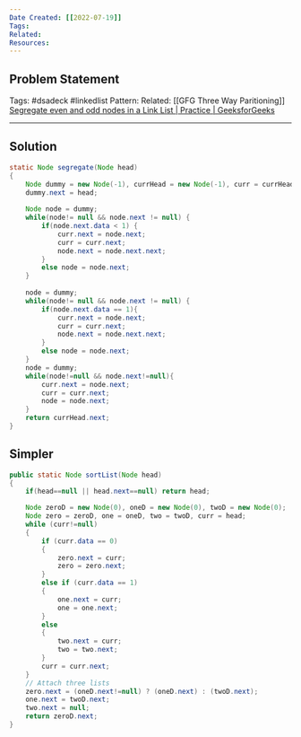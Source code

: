```yaml
---
Date Created: [[2022-07-19]]
Tags: 
Related: 
Resources: 
---
```


## Problem Statement


Tags:  #dsadeck  #linkedlist 
Pattern: 
Related: [[GFG Three Way Paritioning]]
[Segregate even and odd nodes in a Link List | Practice | GeeksforGeeks](https://practice.geeksforgeeks.org/problems/segregate-even-and-odd-nodes-in-a-linked-list5035/1)

---

## Solution
``` java
static Node segregate(Node head)
{
	Node dummy = new Node(-1), currHead = new Node(-1), curr = currHead;
	dummy.next = head;
	
	Node node = dummy;
	while(node!= null && node.next != null) {
		if(node.next.data < 1) {
			curr.next = node.next;
			curr = curr.next;
			node.next = node.next.next;
		}
		else node = node.next;
	}
	
	node = dummy;
	while(node!= null && node.next != null) {
		if(node.next.data == 1){
			curr.next = node.next;
			curr = curr.next;
			node.next = node.next.next;
		}
		else node = node.next;
	}
	node = dummy;
	while(node!=null && node.next!=null){
		curr.next = node.next;
		curr = curr.next;
		node = node.next;
	}
	return currHead.next;
}
```


## Simpler 
``` java
public static Node sortList(Node head)
{
	if(head==null || head.next==null) return head;

	Node zeroD = new Node(0), oneD = new Node(0), twoD = new Node(0);
	Node zero = zeroD, one = oneD, two = twoD, curr = head;
	while (curr!=null)
	{
		if (curr.data == 0)
		{
			zero.next = curr;
			zero = zero.next;
		}
		else if (curr.data == 1)
		{
			one.next = curr;
			one = one.next;
		}
		else
		{
			two.next = curr;
			two = two.next;
		}
		curr = curr.next;
	}
	// Attach three lists
	zero.next = (oneD.next!=null) ? (oneD.next) : (twoD.next);
	one.next = twoD.next;
	two.next = null;
	return zeroD.next;
}

```

